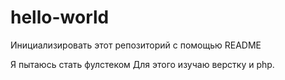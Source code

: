 # hello-world
Инициализировать этот репозиторий с помощью README

Я пытаюсь стать фулстеком 
Для этого изучаю  верстку  и php.
